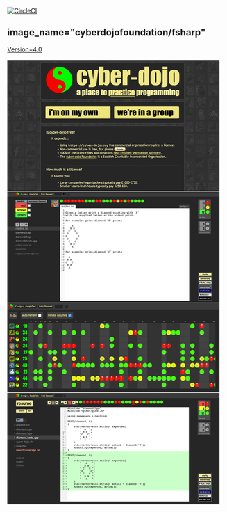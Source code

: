 
[![CircleCI](https://circleci.com/gh/cyber-dojo-languages/fsharp.svg?style=svg)](https://circleci.com/gh/cyber-dojo-languages/fsharp)

## image_name="cyberdojofoundation/fsharp"

[Version=4.0](https://github.com/cyber-dojo-languages/fsharp/blob/master/check_version.sh)

![cyber-dojo.org home page](https://github.com/cyber-dojo/cyber-dojo/blob/master/shared/home_page_snapshot.png)
